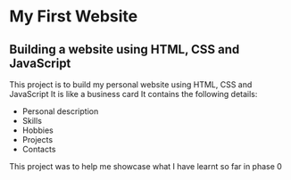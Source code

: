 # My First Website 

## Building a website using HTML, CSS and JavaScript
This project is to build my personal website using HTML, CSS and JavaScript
It is like a business card
It contains the following details:
- Personal description 
- Skills
- Hobbies 
- Projects
- Contacts

This project was to help me showcase what I have learnt so far in phase 0